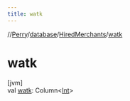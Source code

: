 ```yaml
---
title: watk
---
```

//[Perry](../../../index.html)/[database](../index.html)/[HiredMerchants](index.html)/[watk](watk.html)



# watk



[jvm]\
val [watk](watk.html): Column&lt;[Int](https://kotlinlang.org/api/latest/jvm/stdlib/kotlin/-int/index.html)&gt;




